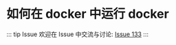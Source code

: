 # 如何在 docker 中运行 docker



::: tip Issue 
 欢迎在 Issue 中交流与讨论: [Issue 133](https://github.com/shfshanyue/Daily-Question/issues/133) 
:::

